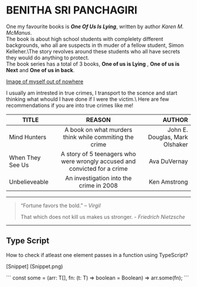 # BENITHA SRI PANCHAGIRI

One my favourite books is ***One Of Us Is Lying***, written by author *Karen M. McManus*.<br> The book is about high school students with complelety different backgrounds, who all are suspects in th muder of a fellow student, Simon Kelleher.\The story revolves around these students who all have secrets they would do anything to protect. <br>The book series has a total of 3 books, **One of us is Lying** , **One of us is Next** and **One of us in back**.



[Image of myself out of nowhere](Benitha.jpeg)



I usually am intrested in true crimes, I transport to the scence and start thinking what whould I have done if I were the victim.\ Here are few recommendations if you are into true crimes like me!


|      TITLE      |                                          REASON                              |           AUTHOR               |
|-----------------|:----------------------------------------------------------------------------:|-------------------------------:|
|Mind Hunters     | A book on what murders think while commiting the crime                       | John E. Douglas, Mark Olshaker   |
|When They See Us | A story of 5 teenagers who were wrongly accused and convicted for a crime    | Ava DuVernay                     |
|Unbelieveable    | An investigation into the crime in 2008                                      | Ken Amstrong                     |

***
>“Fortune favors the bold.” – *Virgil*
>
>That which does not kill us makes us stronger. - *Friedrich Nietzsche*

***
## Type Script

How to check if atleast one element passes in a function using TypeScript?


[Snippet] (Snippet.png)

\```
const some = (arr: T[], fn: (t: T) => boolean = Boolean) => arr.some(fn);
\```





